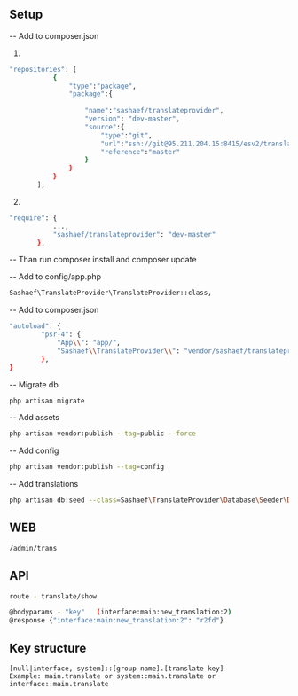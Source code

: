 ## Setup

-- Add to composer.json

1) 
```bash
"repositories": [
           {
               "type":"package",
               "package":{
   
                   "name":"sashaef/translateprovider",
                   "version": "dev-master",
                   "source":{
                       "type":"git",
                       "url":"ssh://git@95.211.204.15:8415/esv2/translateprovider.git",
                       "reference":"master"
                   }
               }
           }
       ],
```       
2) 

 ```bash
 "require": {
            ...,
            "sashaef/translateprovider": "dev-master"
        },     
  ```       
-- Than run composer install and composer update        



-- Add to config/app.php

```bash
Sashaef\TranslateProvider\TranslateProvider::class,
```


-- Add to composer.json

```bash
"autoload": {
        "psr-4": {
            "App\\": "app/",
            "Sashaef\\TranslateProvider\\": "vendor/sashaef/translateprovider/src/"
        },
}
```

-- Migrate db
```bash
php artisan migrate
```
-- Add assets
```bash
php artisan vendor:publish --tag=public --force
```
-- Add config
```bash
php artisan vendor:publish --tag=config
```
-- Add translations
```bash
php artisan db:seed --class=Sashaef\TranslateProvider\Database\Seeder\DatabaseSeeder
```
## WEB
```bash
/admin/trans
```
## API
```bash
route - translate/show

@bodyparams - "key"   (interface:main:new_translation:2)
@response {"interface:main:new_translation:2": "r2fd"}
```
    
## Key structure
```
[null|interface, system]::[group name].[translate key]
Example: main.translate or system::main.translate or interface::main.translate
```
